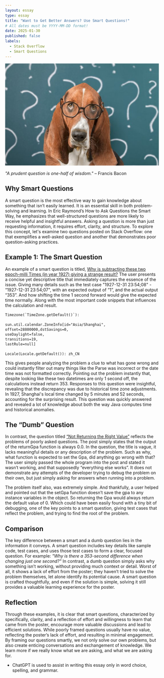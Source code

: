 ```yaml
---
layout: essay
type: essay
title: "Want to Get Better Answers? Use Smart Questions!"
# All dates must be YYYY-MM-DD format!
date: 2025-01-30
published: false
labels:
  - Stack Overflow
  - Smart Questions
---
```

<img src="../img/essays/DogQuestion.jpg">

*"A prudent question is one-half of wisdom."* – Francis Bacon

## Why Smart Questions

A smart question is the most effective way to gain knowledge about something that isn’t easily learned. It is an essential skill in both problem-solving and learning. In Eric Raymond’s How to Ask Questions the Smart Way, he emphasizes that well-structured questions are more likely to receive helpful and insightful answers. Asking a question is more than just requesting information, it requires effort, clarity, and structure. To explore this concept, let's examine two questions posted on Stack Overflow: one that exemplifies a well-asked question and another that demonstrates poor question-asking practices.

## Example 1: The Smart Question

An example of a smart question is titled, [Why is subtracting these two epoch-milli Times (in year 1927) giving a strange result?](https://stackoverflow.com/questions/6841333/why-is-subtracting-these-two-epoch-milli-times-in-year-1927-giving-a-strange-r) 
The user presents a concise yet descriptive title that immediately captures the essence of the issue. Giving many details such as the test case "1927-12-31 23:54;08" - “1927-12-31 23:54;07", with an expected output of “1”, and the actual output “353”. And how shifting the time 1 second forward would give the expected time normally. Along with the most important code snippets that influences the calculation and result.

```
Timezone(`TimeZone.getDefault()`):

sun.util.calendar.ZoneInfo[id="Asia/Shanghai",
offset=28800000,dstSavings=0,
useDaylight=false,
transitions=19,
lastRule=null]

Locale(Locale.getDefault()): zh_CN

```

This gives people analyzing the problem a clue to what has gone wrong and could instantly filter out many things like the Parse was incorrect or the date time was not formatted correctly. Pointing out the problem instantly that, despite looking like these two datetimes are only 1 second off, the calculations instead return 353.
Responses to this question were insightful, revealing that the discrepancy was due to historical time zone adjustments. In 1927, Shanghai's local time changed by 5 minutes and 52 seconds, accounting for the surprising result. This question was quickly answered and revealed a lot of knowledge about both the way Java computes time and historical anomalies.

## The “Dumb” Question

In contrast, the question titled [“Not Returning the Right Value”](https://stackoverflow.com/questions/26141822/not-returning-the-correct-value) reflects the problems of poorly asked questions. The post simply states that the output of the returnGpa function is always 0.0. In the question, the title is vague, it lacks meaningful details or any description of the problem. Such as why, what function is expected to set the Gpa, did anything go wrong with that? The user simply passed the whole program into the post and stated it wasn’t working, and that supposedly “everything else works”. It does not demonstrate any attempts of the developer trying to debug the problem on their own, but just simply asking for answers when running into a problem.

The problem itself also, was extremely simple. And thankfully, a user helped and pointed out that the setGpa function doesn’t save the gpa to any instance variables in the object. So returning the Gpa would always return the default value of 0. Which could have been easily found with a tiny bit of debugging, one of the key points to a smart question, giving test cases that reflect the problem, and trying to find the root of the problem.

## Comparison

The key difference between a smart and a dumb question lies in the information it conveys. A smart question includes key details like sample code, test cases, and uses those test cases to form a clear, focused question. For example: *"Why is there a 353-second difference when changing just one second?"* In contrast, a dumb question simply asks why something isn’t working, without providing much context or detail. Worst of all, it shows a lack of effort from the poster; they haven’t tried to solve the problem themselves, let alone identify its potential cause. A smart question is crafted thoughtfully, and even if the solution is simple, solving it still provides a valuable learning experience for the poster.


## Reflection

Through these examples, it is clear that smart questions, characterized by specifically, clarity, and a reflection of effort and willingness to learn that came from the poster, encourage more valuable discussions and lead to efficient solutions. While poorly framed questions usually have no value, reflecting the poster’s lack of effort, and resulting in minimal engagement. By framing our questions smartly, we not only solve our own problems, but also create enticing conversations and exchangement of knowledge. We learn more if we really know what we are asking, and what we are asking for.


- ChatGPT is used to assist in writing this essay only in word choice, spelling, and grammar.


